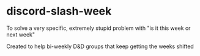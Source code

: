 # discord-slash-week
To solve a very specific, extremely stupid problem with "is it this week or next week"

Created to help bi-weekly D&D groups that keep getting the weeks shifted
